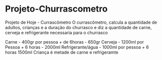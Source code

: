 # Projeto-Churrascometro
 
Projeto de Hoje - Currascômetro
O currascômetro, calcula a quantidade de adultos, crianças e a duração do churrasco 
e diz a quantidade de carne, cerveja e refrigerante necessaria para o churrasco

Carne - 400gr por pessoa + de 6horas - 650gr
Cerveja - 1200ml por Pessoa + 6 horas - 2000ml
Refrigerante/água - 1000ml por pessoa + 6 horas 1500ml
Criança é metade de carne e refrigeramte
  

 <div>
    <img src="https://user-images.githubusercontent.com/97771245/198156932-73cfd4ad-ad29-4527-8979-60f42ffb43d9.png" alt="">
</div>
